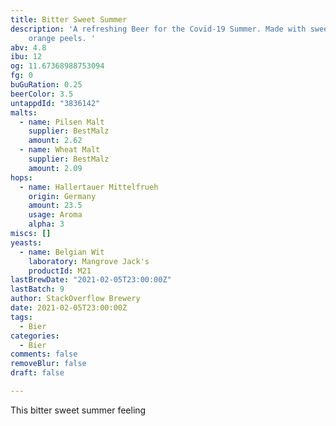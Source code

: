 ```yaml
---
title: Bitter Sweet Summer
description: 'A refreshing Beer for the Covid-19 Summer. Made with sweet and bitter
    orange peels. '
abv: 4.8
ibu: 12
og: 11.67368988753094
fg: 0
buGuRation: 0.25
beerColor: 3.5
untappdId: "3836142"
malts:
  - name: Pilsen Malt
    supplier: BestMalz
    amount: 2.62
  - name: Wheat Malt
    supplier: BestMalz
    amount: 2.09
hops:
  - name: Hallertauer Mittelfrueh
    origin: Germany
    amount: 23.5
    usage: Aroma
    alpha: 3
miscs: []
yeasts:
  - name: Belgian Wit
    laboratory: Mangrove Jack's
    productId: M21
lastBrewDate: "2021-02-05T23:00:00Z"
lastBatch: 9
author: StackOverflow Brewery
date: 2021-02-05T23:00:00Z
tags:
  - Bier
categories:
  - Bier
comments: false
removeBlur: false
draft: false

---
```

This bitter sweet summer feeling